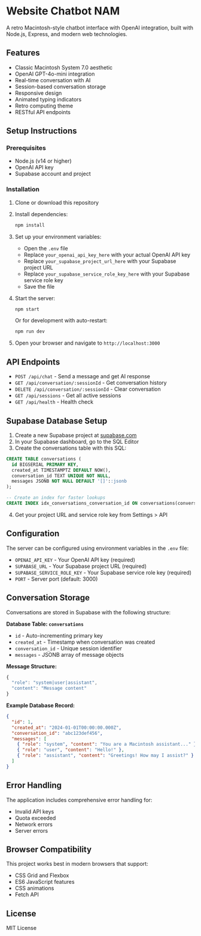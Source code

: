 # Website Chatbot NAM

A retro Macintosh-style chatbot interface with OpenAI integration, built with Node.js, Express, and modern web technologies.

## Features

- Classic Macintosh System 7.0 aesthetic
- OpenAI GPT-4o-mini integration
- Real-time conversation with AI
- Session-based conversation storage
- Responsive design
- Animated typing indicators
- Retro computing theme
- RESTful API endpoints

## Setup Instructions

### Prerequisites

- Node.js (v14 or higher)
- OpenAI API key
- Supabase account and project

### Installation

1. Clone or download this repository
2. Install dependencies:
   ```bash
   npm install
   ```

3. Set up your environment variables:
   - Open the `.env` file
   - Replace `your_openai_api_key_here` with your actual OpenAI API key
   - Replace `your_supabase_project_url_here` with your Supabase project URL
   - Replace `your_supabase_service_role_key_here` with your Supabase service role key
   - Save the file

4. Start the server:
   ```bash
   npm start
   ```
   
   Or for development with auto-restart:
   ```bash
   npm run dev
   ```

5. Open your browser and navigate to `http://localhost:3000`

## API Endpoints

- `POST /api/chat` - Send a message and get AI response
- `GET /api/conversation/:sessionId` - Get conversation history
- `DELETE /api/conversation/:sessionId` - Clear conversation
- `GET /api/sessions` - Get all active sessions
- `GET /api/health` - Health check

## Supabase Database Setup

1. Create a new Supabase project at [supabase.com](https://supabase.com)
2. In your Supabase dashboard, go to the SQL Editor
3. Create the conversations table with this SQL:

```sql
CREATE TABLE conversations (
  id BIGSERIAL PRIMARY KEY,
  created_at TIMESTAMPTZ DEFAULT NOW(),
  conversation_id TEXT UNIQUE NOT NULL,
  messages JSONB NOT NULL DEFAULT '[]'::jsonb
);

-- Create an index for faster lookups
CREATE INDEX idx_conversations_conversation_id ON conversations(conversation_id);
```

4. Get your project URL and service role key from Settings > API

## Configuration

The server can be configured using environment variables in the `.env` file:

- `OPENAI_API_KEY` - Your OpenAI API key (required)
- `SUPABASE_URL` - Your Supabase project URL (required)
- `SUPABASE_SERVICE_ROLE_KEY` - Your Supabase service role key (required)
- `PORT` - Server port (default: 3000)

## Conversation Storage

Conversations are stored in Supabase with the following structure:

**Database Table: `conversations`**
- `id` - Auto-incrementing primary key
- `created_at` - Timestamp when conversation was created
- `conversation_id` - Unique session identifier
- `messages` - JSONB array of message objects

**Message Structure:**
```javascript
{
  "role": "system|user|assistant",
  "content": "Message content"
}
```

**Example Database Record:**
```json
{
  "id": 1,
  "created_at": "2024-01-01T00:00:00.000Z",
  "conversation_id": "abc123def456",
  "messages": [
    { "role": "system", "content": "You are a Macintosh assistant..." },
    { "role": "user", "content": "Hello!" },
    { "role": "assistant", "content": "Greetings! How may I assist?" }
  ]
}
```

## Error Handling

The application includes comprehensive error handling for:
- Invalid API keys
- Quota exceeded
- Network errors
- Server errors

## Browser Compatibility

This project works best in modern browsers that support:
- CSS Grid and Flexbox
- ES6 JavaScript features
- CSS animations
- Fetch API

## License

MIT License